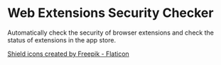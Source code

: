 # Web Extensions Security Checker

Automatically check the security of browser extensions and check the status of extensions in the app store.

<a href="https://www.flaticon.com/free-icons/shield" title="shield icons">Shield icons created by Freepik - Flaticon</a>

